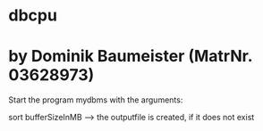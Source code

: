 # dbcpu
# by Dominik Baumeister (MatrNr. 03628973)
Start the program mydbms with the arguments:

sort <inputfile> <outputfile> bufferSizeInMB
--> the outputfile is created, if it does not exist
